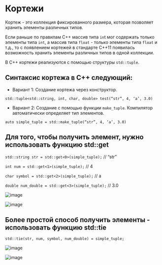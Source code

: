 # Кортежи

Кортеж - это коллекция фиксированного размера, которая позволяет хранить элементы различных типов.

Если раньше по правилам C++ массив типа `in`t мог содержать только элементы типа `int`, а массив типа `float` - только элементы типа `float` и т.д., то с появлением кортежей в стандарте C++11 появилась возможность хранить элементы различных типов в одной коллекции.

В C++ кортежи реализуются с помощью структуры `std::tuple`. 

## Синтаксис кортежа в C++ следующий:

- Вариант 1: Создание кортежа через конструктор.

`std::tuple<std::string, int, char, double> test(“str”, 4, ‘a’, 3.0)`

- Вариант 2: Создание с помощью функции `make_tuple`. Компилятор автоматически определяет тип элементов.

`auto simple_tuple = std::make_tuple(“str”, 4, ‘a’, 3.0)`

## Для того, чтобы получить элемент, нужно использовать функцию std::get

`std::string str = std::get<0>(simple_tuple);` // “str” 


`int num = std::get<1>(simple_tuple);` // 4


`char symbol = std::get<2>(simple_tuple);` // a


`double num_double = std::get<3>(simple_tuple);` // 3.0

![image](https://github.com/netology-code/cppl-homeworks/assets/147130852/9b2b4f0b-c2e6-4ec9-8037-6aa9faeb5d3a)

![image](https://github.com/netology-code/cppl-homeworks/assets/147130852/e0043058-1499-4fa1-bcae-bbc55d304433)


## Более простой способ получить элементы - использовать функцию std::tie


`std::tie(str, num, symbol, num_double) = simple_tuple;`

![image](https://github.com/netology-code/cppl-homeworks/assets/147130852/cb915e5c-f0bf-4166-b146-71c23e076c70)

![image](https://github.com/netology-code/cppl-homeworks/assets/147130852/cae4c4ca-80af-4036-ba6e-734b54eb4591)







